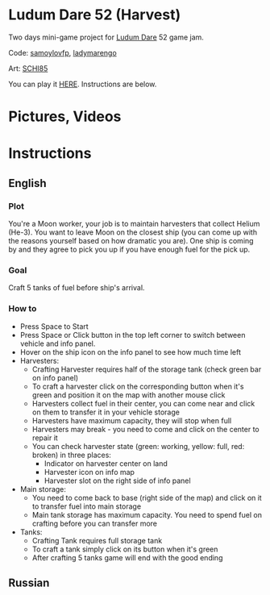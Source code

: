 # Ludum Dare 52 (Harvest)

Two days mini-game project for [Ludum Dare](https://ldjam.com/) 52 game jam.

Code: [samoylovfp](https://github.com/samoylovfp), [ladymarengo](https://github.com/ladymarengo)

Art: [SCHI85](https://github.com/SCHI85)

You can play it [HERE](https://samoylovfp.github.io/ludum_52_harvest/). Instructions are below.

# Pictures, Videos

# Instructions
## English
### Plot
You're a Moon worker, your job is to maintain harvesters that collect Helium (He-3).
You want to leave Moon on the closest ship (you can come up with the reasons yourself based on how dramatic you are).
One ship is coming by and they agree to pick you up if you have enough fuel for the pick up.
### Goal
Craft 5 tanks of fuel before ship's arrival.
### How to
- Press Space to Start
- Press Space or Click button in the top left corner to switch between vehicle and info panel.
- Hover on the ship icon on the info panel to see how much time left
- Harvesters:
  - Crafting Harvester requires half of the storage tank (check green bar on info panel)
  - To craft a harvester click on the corresponding button when it's green and position it on the map with another mouse click
  - Harvesters collect fuel in their center, you can come near and click on them to transfer it in your vehicle storage
  - Harvesters have maximum capacity, they will stop when full
  - Harvesters may break - you need to come and click on the center to repair it
  - You can check harvester state (green: working, yellow: full, red: broken) in three places:
    - Indicator on harvester center on land
    - Harvester icon on info map
    - Harvester slot on the right side of info panel
- Main storage:
  - You need to come back to base (right side of the map) and click on it to transfer fuel into main storage
  - Main tank storage has maximum capacity. You need to spend fuel on crafting before you can transfer more
- Tanks:
  - Crafting Tank requires full storage tank
  - To craft a tank simply click on its button when it's green
  - After crafting 5 tanks game will end with the good ending

## Russian
